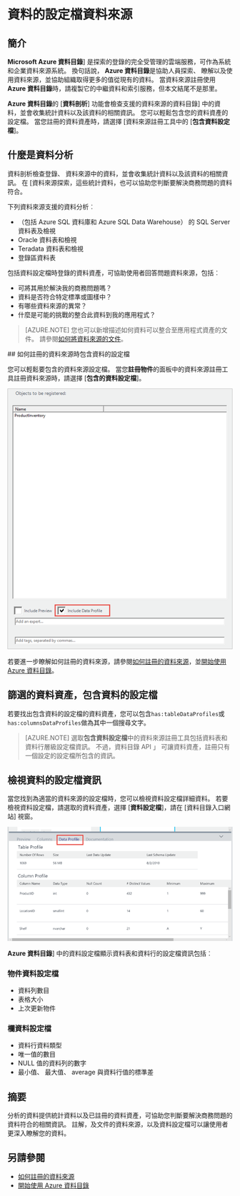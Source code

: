<properties
    pageTitle="如何將資料的設定檔資料來源"
    description="醒目提示如何註冊 Azure 資料目錄中的資料來源時，包括資料表和資料行層級的資料設定檔，以及如何使用了解資料來源的資料設定檔的使用方法文章。"
    services="data-catalog"
    documentationCenter=""
    authors="spelluru"
    manager="NA"
    editor=""
    tags=""/>
<tags
    ms.service="data-catalog"
    ms.devlang="NA"
    ms.topic="article"
    ms.tgt_pltfrm="NA"
    ms.workload="data-catalog"
    ms.date="09/13/2016"
    ms.author="spelluru"/>

# <a name="data-profile-data-sources"></a>資料的設定檔資料來源

## <a name="introduction"></a>簡介

**Microsoft Azure 資料目錄**] 是探索的登錄的完全受管理的雲端服務，可作為系統和企業資料來源系統。 換句話說， **Azure 資料目錄**是協助人員探索、 瞭解以及使用資料來源，並協助組織取得更多的值從現有的資料。 當資料來源註冊使用**Azure 資料目錄**時，請複製它的中繼資料和索引服務，但本文結尾不是那里。

**Azure 資料目錄**的 [**資料剖析**] 功能會檢查支援的資料來源的資料目錄] 中的資料，並會收集統計資料以及該資料的相關資訊。 您可以輕鬆包含您的資料資產的設定檔。 當您註冊的資料資產時，請選擇 [資料來源註冊工具中的 [**包含資料設定檔**]。

## <a name="what-is-data-profiling"></a>什麼是資料分析

資料剖析檢查登錄、 資料來源中的資料，並會收集統計資料以及該資料的相關資訊。 在 [資料來源探索，這些統計資料，也可以協助您判斷要解決商務問題的資料符合。

<!-- In [How to discover data sources](data-catalog-how-to-discover.md), you learn about **Azure Data Catalog's** extensive search capabilities including searching for data assets that have a profile. See [How to include a data profile when registering a data source](#howto). -->

下列資料來源支援的資料分析︰

- （包括 Azure SQL 資料庫和 Azure SQL Data Warehouse） 的 SQL Server 資料表及檢視
- Oracle 資料表和檢視
- Teradata 資料表和檢視
- 登錄區資料表

包括資料設定檔時登錄的資料資產，可協助使用者回答問題資料來源，包括︰

-   可將其用於解決我的商務問題嗎？
-   資料是否符合特定標準或圖樣中？
-   有哪些資料來源的異常？
-   什麼是可能的挑戰的整合此資料到我的應用程式？

> [AZURE.NOTE] 您也可以新增描述如何資料可以整合至應用程式資產的文件。 請參閱[如何將資料來源的文件](data-catalog-how-to-documentation.md)。


<a name="howto"/>
## <a name="how-to-include-a-data-profile-when-registering-a-data-source"></a>如何註冊的資料來源時包含資料的設定檔

您可以輕鬆要包含的資料來源設定檔。 當您**註冊物件**的面板中的資料來源註冊工具註冊資料來源時，請選擇 [**包含的資料設定檔**]。

![](media\data-catalog-data-profile\data-catalog-register-profile.png)

若要進一步瞭解如何註冊的資料來源，請參閱[如何註冊的資料來源](data-catalog-how-to-register.md)，並[開始使用 Azure 資料目錄](data-catalog-get-started.md)。


## <a name="filtering-on-data-assets-that-include-data-profiles"></a>篩選的資料資產，包含資料的設定檔
若要找出包含資料的設定檔的資料資產，您可以包含`has:tableDataProfiles`或`has:columnsDataProfiles`做為其中一個搜尋文字。

> [AZURE.NOTE] 選取**包含資料設定檔**中的資料來源註冊工具包括資料表和資料行層級設定檔資訊。 不過，資料目錄 API 」 可讓資料資產，註冊只有一個設定的設定檔所包含的資訊。

## <a name="viewing-data-profile-information"></a>檢視資料的設定檔資訊

當您找到為適當的資料來源的設定檔時，您可以檢視資料設定檔詳細資料。 若要檢視資料設定檔，請選取的資料資產，選擇 [**資料設定檔**]，請在 [資料目錄入口網站] 視窗。

![](media\data-catalog-data-profile\data-catalog-view.png)

**Azure 資料目錄**] 中的資料設定檔顯示資料表和資料行的設定檔資訊包括︰

### <a name="object-data-profile"></a>物件資料設定檔

-   資料列數目
-   表格大小
-   上次更新物件

### <a name="column-data-profile"></a>欄資料設定檔

- 資料行資料類型
- 唯一值的數目
- NULL 值的資料列的數字
- 最小值、 最大值、 average 與資料行值的標準差

## <a name="summary"></a>摘要
分析的資料提供統計資料以及已註冊的資料資產，可協助您判斷要解決商務問題的資料符合的相關資訊。 註解，及文件的資料來源，以及資料設定檔可以讓使用者更深入瞭解您的資料。


## <a name="see-also"></a>另請參閱
-   [如何註冊的資料來源](data-catalog-how-to-register.md)
-   [開始使用 Azure 資料目錄](data-catalog-get-started.md)
